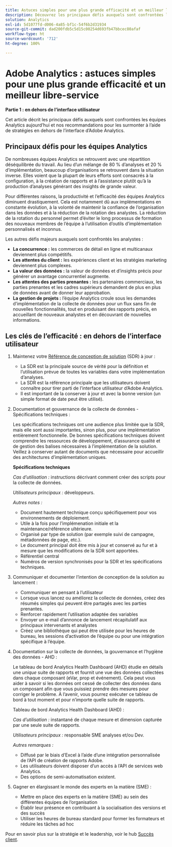 ```yaml
---
title: Astuces simples pour une plus grande efficacité et un meilleur libre-service - Partie 1
description: Découvrez les principaux défis auxquels sont confrontées les équipes d’analyse et nos recommandations pour les surmonter à l’aide de stratégies en dehors de l’interface utilisateur d’Adobe Analytics.
solution: Analytics
exl-id: 5d1077fd-d006-4a85-bf1c-54f6b2d31934
source-git-commit: dad200fdb5c5d15c00254d693fb47bbcec80afaf
workflow-type: ht
source-wordcount: '712'
ht-degree: 100%

---
```


# Adobe Analytics : astuces simples pour une plus grande efficacité et un meilleur libre-service

**Partie 1 : en dehors de l’interface utilisateur**

Cet article décrit les principaux défis auxquels sont confrontées les équipes Analytics aujourd’hui et nos recommandations pour les surmonter à l’aide de stratégies en dehors de l’interface d’Adobe Analytics.

## Principaux défis pour les équipes Analytics

De nombreuses équipes Analytics se retrouvent avec une répartition déséquilibrée du travail. Au lieu d’un mélange de 80 % d’analyses et 20 % d’implémentation, beaucoup d’organisations se retrouvent dans la situation inverse. Elles voient que la plupart de leurs efforts sont consacrés à la configuration, à la création de rapports et à l’assistance plutôt qu’à la production d’analyses générant des insights de grande valeur.

Pour différentes raisons, la productivité et l’efficacité des équipes Analytics diminuent drastiquement. Cela est notamment dû aux implémentations en constante évolution, à la volonté de maintenir la confiance de l’organisation dans les données et à la réduction de la rotation des analystes. La réduction de la rotation du personnel permet d’éviter le long processus de formation des nouveaux membres de l’équipe à l’utilisation d’outils d’implémentation personnalisés et inconnus.

Les autres défis majeurs auxquels sont confrontés les analystes :

* **La concurrence :** les commerces de détail en ligne et multicanaux deviennent plus compétitifs.
* **Les attentes du client :** les expériences client et les stratégies marketing deviennent plus complexes.
* **La valeur des données :** la valeur de données et d’insights précis pour générer un avantage concurrentiel augmente.
* **Les attentes des parties prenantes :** les partenaires commerciaux, les parties prenantes et les cadres supérieurs demandent de plus en plus de données avant de donner leur approbation.
* **La gestion de projets :** l’équipe Analytics croule sous les demandes d’implémentation de la collecte de données pour un flux sans fin de nouvelles fonctionnalités, tout en produisant des rapports précis, en accueillant de nouveaux analystes et en découvrant de nouvelles informations.

## Les clés de l’efficacité : en dehors de l’interface utilisateur

1. Maintenez votre [Référence de conception de solution](/help/implementation/implementation-basics/creating-and-maintaining-an-sdr.md) (SDR) à jour :

   * La SDR est la principale source de vérité pour la définition et l’utilisation prévue de toutes les variables dans votre implémentation d’analyses.
   * La SDR est la référence principale que les utilisateurs doivent connaître pour tirer parti de l’interface utilisateur d’Adobe Analytics.
   * Il est important de la conserver à jour et avec la bonne version (un simple format de date peut être utilisé).

1. Documentation et gouvernance de la collecte de données - Spécifications techniques :

   Les spécifications techniques ont une audience plus limitée que la SDR, mais elle sont aussi importantes, sinon plus, pour une implémentation entièrement fonctionnelle. De bonnes spécifications techniques doivent comprendre les ressources de développement, d’assurance qualité et de gestion des balises nécessaires à l’implémentation de la solution. Veillez à conserver autant de documents que nécessaire pour accueillir des architectures d’implémentation uniques.

   **Spécifications techniques**

   _Cas d’utilisation :_ instructions décrivant comment créer des scripts pour la collecte de données.

   _Utilisateurs principaux :_ développeurs.

   _Autres notes :_

   * Document hautement technique conçu spécifiquement pour vos environnements de déploiement.
   * Utile à la fois pour l’implémenation initiale et la maintenance/référence ultérieure.
   * Organisé par type de solution (par exemple suivi de campagne, métadonnées de page, etc.).
   * Le document principal doit être mis à jour et conservé au fur et à mesure que les modifications de la SDR sont apportées.
   * Référentiel central
   * Numéros de version synchronisés pour la SDR et les spécifications techniques.

1. Communiquer et documenter l’intention de conception de la solution au lancement :

   * Communiquer en pensant à l’utilisateur
   * Lorsque vous lancez ou améliorez la collecte de données, créez des résumés simples qui peuvent être partagés avec les parties prenantes.
   * Renforcer rapidement l’utilisation adaptée des variables
   * Envoyer un e-mail d’annonce de lancement récapitulatif aux principaux intervenants et analystes
   * Créez une bibliothèque qui peut être utilisée pour les heures de bureau, les sessions d’activation de l’équipe ou pour une intégration spécifique à l’équipe.

1. Documentation sur la collecte de données, la gouvernance et l’hygiène des données - AHD :

   Le tableau de bord Analytics Health Dashboard (AHD) étudie en détails une _unique_ suite de rapports et fournit une vue des données collectées dans chaque composant (eVar, prop et événement). Cela peut vous aider à savoir si les données ont cessé de collecter des données dans un composant afin que vous puissiez prendre des mesures pour corriger le problème. À l’avenir, vous pourrez exécuter ce tableau de bord à tout moment et pour n’importe quelle suite de rapports.

   Tableau de bord Analytics Health Dashboard (AHD) :

   _Cas d’utilisation :_ instantané de chaque mesure et dimension capturée par une seule suite de rapports.

   _Utilisateurs principaux :_ responsable SME analyses et/ou Dev.

   _Autres remarques :_
   * Diffusé par le biais d’Excel à l’aide d’une intégration personnalisée de l’API de création de rapports Adobe.
   * Les utilisateurs doivent disposer d’un accès à l’API de services web Analytics.
   * Des options de semi-automatisation existent.

1. Gagner en élargissant le monde des experts en la matière (SME) :

   * Mettre en place des experts en la matière (SME) au sein des différentes équipes de l’organisation
   * Établir leur présence en contribuant à la socialisation des versions et des succès
   * Utiliser les heures de bureau standard pour former les formateurs et réduire les tâches ad hoc

Pour en savoir plus sur la stratégie et le leadership, voir le hub [Succès client](https://experienceleague.adobe.com/docs/customer-success/customer-success/overview.html?lang=fr).